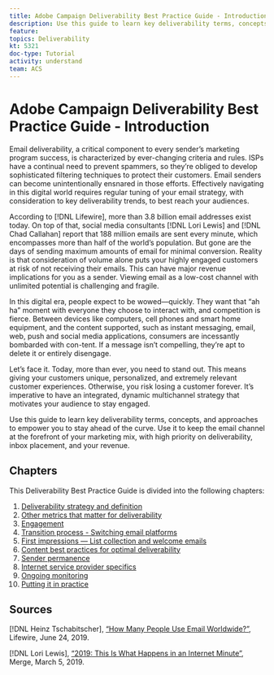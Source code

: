 ```yaml
---
title: Adobe Campaign Deliverability Best Practice Guide - Introduction
description: Use this guide to learn key deliverability terms, concepts, and approaches to empower you to stay ahead of the curve. Use it to keep the email channel at the forefront of your marketing mix, with high priority on deliverability, inbox placement, and your revenue.
feature: 
topics: Deliverability
kt: 5321
doc-type: Tutorial
activity: understand
team: ACS
---
```


# Adobe Campaign Deliverability Best Practice Guide  - Introduction

Email deliverability, a critical component to every sender’s marketing program success, is characterized by ever-changing criteria and rules. ISPs have a continual need to prevent spammers, so they’re obliged to develop sophisticated filtering techniques to protect their customers. Email senders can become unintentionally ensnared in those efforts. Effectively navigating in this digital world requires regular tuning of your email strategy, with consideration to key deliverability trends, to best reach your audiences.

According to [!DNL Lifewire], more than 3.8 billion email addresses exist today. On top of that, social media consultants [!DNL Lori Lewis] and [!DNL Chad Callahan] report that 188 million emails are sent every minute, which encompasses more than half of the world’s population. But gone are the days of sending maximum amounts of email for minimal conversion. Reality is that consideration of volume alone puts your highly engaged customers at risk of not receiving their emails. This can have major revenue implications for you as a sender. Viewing email as a low-cost channel with unlimited potential is challenging and fragile.

In this digital era, people expect to be wowed—quickly. They want that “ah ha” moment with everyone they choose to interact with, and competition is fierce. Between devices like computers, cell phones and smart home equipment, and the content supported, such as instant messaging, email, web, push and social media applications, consumers are incessantly bombarded with con-tent. If a message isn’t compelling, they’re apt to delete it or entirely disengage.

Let’s face it. Today, more than ever, you need to stand out. This means giving your customers unique, personalized, and extremely relevant customer experiences. Otherwise, you risk losing a customer forever. It’s imperative to have an integrated, dynamic multichannel strategy that motivates your audience to stay engaged.

Use this guide to learn key deliverability terms, concepts, and approaches to empower you to stay ahead of the curve. Use it to keep the email channel at the forefront of your marketing mix, with high priority on deliverability, inbox placement, and your revenue.

## Chapters

This Deliverability Best Practice Guide is divided into the following chapters:

1. [Deliverability strategy and definition](./deliverability-strategy-and-definition.md)
2. [Other metrics that matter for deliverability](./other-metrics-for-deliverability.md)
3. [Engagement](./engagement.md)
4. [Transition process - Switching email platforms](transition-process-switching-email-platforms.md)
5. [First impressions — List collection and welcome emails](./first-impressions-list-collection-and-welcome-emails.md)
6. [Content best practices for optimal deliverability](./content-best-practices-for-optimal-delivery.md)
7. [Sender permanence](./sender-permanence.md)
8. [Internet service provider specifics](./internet-service-provider-specifics/overview.md)
9. [Ongoing monitoring](./ongoing-monitoring.md)
10. [Putting it in practice](./putting-it-in-practice.md)
  
## Sources

[!DNL Heinz Tschabitscher], [“How Many People Use Email Worldwide?”](https://www.lifewire.com/how-many-email-users-are-there-1171213), Lifewire, June 24, 2019.

[!DNL Lori Lewis], [“2019: This Is What Happens in an Internet Minute”](https://www.allaccess.com/merge/archive/29580/2019-this-is-what-happens-in-an-internet-minute), Merge, March 5, 2019.
